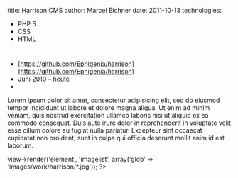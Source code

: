 title: Harrison CMS
author: Marcel Eichner
date: 2011-10-13
technologies: 
  - PHP 5
  - CSS
  - HTML

# <?= $pageTitle ?>

* [https://github.com/Ephigenia/harrison](https://github.com/Ephigenia/harrison)
* Juni 2010 – heute
* <?= implode(', ', $technologies); ?>  

Lorem ipsum dolor sit amet, consectetur adipisicing elit, sed do eiusmod
tempor incididunt ut labore et dolore magna aliqua. Ut enim ad minim veniam,
quis nostrud exercitation ullamco laboris nisi ut aliquip ex ea commodo
consequat. Duis aute irure dolor in reprehenderit in voluptate velit esse
cillum dolore eu fugiat nulla pariatur. Excepteur sint occaecat cupidatat non
proident, sunt in culpa qui officia deserunt mollit anim id est laborum.

<?= $this->view->render('element', 'imagelist', array('glob' => 'images/work/harrison/*.jpg')); ?>